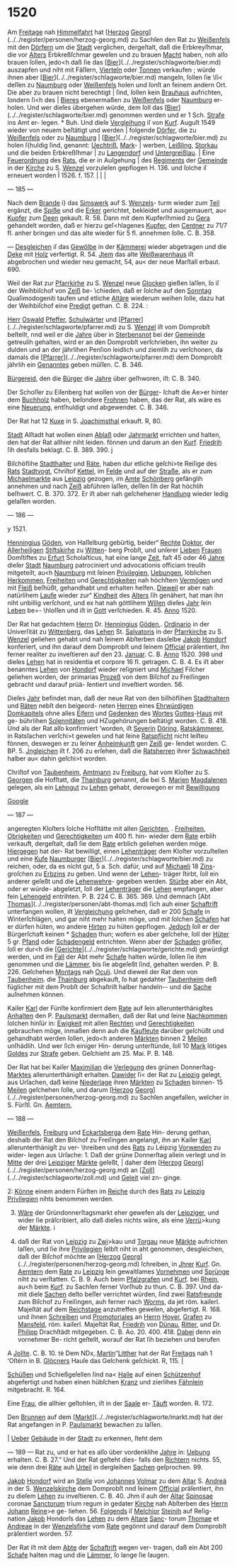 # 1520

Am [Freitage](../../register/worte/freitage.md) nah [Himmelfahrt](../../register/worte/himmelfahrt.md) hat [[Herzog](../../register/worte/herzog.md) [Georg](../../register/worte/georg.md)](../../register/personen/herzog-georg.md) zu
Sachſen den Rat zu [Weißenfels](../../register/orte/weißenfels.md) mit den [Dörfern](../../register/worte/dörfern.md) um die
[Stadt](../../register/worte/stadt.md) verglichen, dergeſtalt, daß die Erbkreyſhmar, die
vor [Alters](../../register/worte/alters.md) Erbkreßſchmar geweſen und zu brauen [Macht](../../register/worte/macht.md)
haben, noh alſo brauen ſollen, jedo<h daß ſie das [[Bier](../../register/worte/bier.md)](../../register/schlagworte/bier.md)
auszapfen und niht mit Fäſſern, [Vierteln](../../register/worte/vierteln.md) oder [Tonnen](../../register/worte/tonnen.md)
verkaufen ; würde ihnen aber [[Bier](../../register/worte/bier.md)](../../register/schlagworte/bier.md) mangeln, ſollen ſie \ſi<
deſſen zu [Naumburg](../../register/orte/naumburg.md) oder [Weißenfels](../../register/orte/weißenfels.md) holen und ſonſt an
feinem andern Ort. Die aber zu brauen nicht berechtigt |
ſind, ſollen kein [Brauhaus](../../register/worte/brauhaus.md) aufrichten, ſondern ſi<h des |
[Bieres](../../register/worte/bieres.md) ebenermaßen zu [Weißenfels](../../register/orte/weißenfels.md) oder [Naumburg](../../register/orte/naumburg.md) er-
holen. Und wer dieſes übergehen würde, dem ſoll das
[[Bier](../../register/worte/bier.md)](../../register/schlagworte/bier.md) genommen werden und er 1 Sch. [Strafe](../../register/worte/strafe.md) ins Amt er-
legen. * Buh. Und dieſe [Vergleihung](../../register/worte/vergleihung.md) iſ von [Kurf](../../register/orte/kurf.md).
Auguſt 1549 wieder von neuem beſtätigt und werden |
folgende [Dörfer](../../register/worte/dörfer.md), die zu [Weißenfels](../../register/orte/weißenfels.md) oder zu [Naumburg](../../register/orte/naumburg.md) |
[[Bier](../../register/worte/bier.md)](../../register/schlagworte/bier.md) zu holen ſ{huldig ſind, genannt: [Uechtriß](../../register/worte/uechtriß.md), [Mark](../../register/worte/mark.md)- |
werben, [Leißling](../../register/worte/leißling.md), [Storkau](../../register/worte/storkau.md) und die beiden Erbkreßſhmar |
zu [Langendorf](../../register/orte/langendorf.md) und [Untergreißlau](../../register/worte/untergreißlau.md). |
Eine [Feuerordnung](../../register/worte/feuerordnung.md) des [Rats](../../register/orte/rats.md), die er in Auſgehung |
des [Regiments](../../register/worte/regiments.md) der [Gemeinde](../../register/worte/gemeinde.md) in der [Kirche](../../register/worte/kirche.md) zu S. [Wenzel](../../register/worte/wenzel.md)
vorzuleſen gepflogen H. 136. und ſolche iſ erneuert worden
Î 1526. f. 157. |
|
|


— 185 —

Nach dem [Brande](../../register/worte/brande.md) i} das [Simswerk](../../register/worte/simswerk.md) auf S. [Wenzels](../../register/worte/wenzels.md)-
turm wieder zum [Teil](../../register/worte/teil.md) ergänzt, die [Spiße](../../register/worte/spiße.md) und die [Erker](../../register/worte/erker.md)
gerichtet, bekleidet und ausgemauert, au< [Kupfer](../../register/worte/kupfer.md) zum
[Deen](../../register/worte/deen.md) gekauſt. R. 58. Dann mit dem Kupferſhmied zu
[Gera](../../register/orte/gera.md) gehandelt worden, daß er hierzu geſ<hlagenes [Kupfer](../../register/worte/kupfer.md),
den [Centner](../../register/worte/centner.md) zu 71/7 fl. anher bringen und das alte wieder
für 5 fl. annehmen ſolle. C. B. 358.

— [Desgleichen](../../register/worte/desgleichen.md) iſ das [Gewölbe](../../register/worte/gewölbe.md) in der [Kämmerei](../../register/worte/kämmerei.md) wieder
abgetragen und die [Deke](../../register/worte/deke.md) mit [Holz](../../register/worte/holz.md) verfertigt. R. 54.
[Jtem](../../register/worte/jtem.md) das alte [Weißwarenhaus](../../register/worte/weißwarenhaus.md) iſt abgebrochen und wieder
neu gemacht, 54, au< der neue Marſtall erbaut. 690.

Weil der Rat zur [Pfarrkirhe](../../register/worte/pfarrkirhe.md) zu S. [Wenzel](../../register/worte/wenzel.md) neue
[Glocken](../../register/worte/glocken.md) gießen laſſen, ſo iſ der Weihbiſchof von [Zeiß](../../register/orte/zeiß.md) be-
\chieden, daß er ſolche auf den [Sonntag](../../register/worte/sonntag.md) Quaſimodogeniti
taufen und etliche [Altäre](../../register/worte/altäre.md) wiederum weihen ſolle, dazu hat
der Weihbiſchof eine [Predigt](../../register/worte/predigt.md) gethan. C. B. 224. :

[Herr](../../register/worte/herr.md) [Oswald](../../register/worte/oswald.md) [Pfeffer](../../register/worte/pfeffer.md), [Schulwärter](../../register/worte/schulwärter.md) und [[Pfarrer](../../register/worte/pfarrer.md)](../../register/schlagworte/pfarrer.md) zu
S. [Wenzel](../../register/worte/wenzel.md) iſt vom Domprobſt beſtellt, nnd weil er die
[Jahre](../../register/worte/jahre.md) über in [Sterbensnot](../../register/orte/sterbensnot.md) bei der [Gemeinde](../../register/worte/gemeinde.md) getreulih
gehalten, wird er an den Domprobſt verſchrieben, ihn
weiter zu dulden und an der jährlihen Penſion leidlich
und ziemlih zu verſchonen, da damals die [[Pfarrer](../../register/worte/pfarrer.md)](../../register/schlagworte/pfarrer.md) dem
Domprobſt jährlih ein [Genanntes](../../register/worte/genanntes.md) geben müſſen. C. B. 346.

[Bürgereid](../../register/worte/bürgereid.md), den die [Bürger](../../register/worte/bürger.md) die [Jahre](../../register/worte/jahre.md) über geſhworen,
iſt: C. B. 340.

Der Schoſſer zu Eiſenberg hat wollen von der [Bürger](../../register/worte/bürger.md)-
ſchaft die Ae>er hinter dem [Buchholz](../../register/worte/buchholz.md) haben, beſondere
[Frohnen](../../register/worte/frohnen.md) haben, das der Rat, als wäre es eine [Neuerung](../../register/worte/neuerung.md),
entſhuldigt und abgewendet. C. B. 346.

Der Rat hat 12 [Kuxe](../../register/worte/kuxe.md) in S. [Joachimsthal](../../register/worte/joachimsthal.md) erkauft.
R, 80.

[Stadt](../../register/worte/stadt.md) Alſtadt hat wollen einen [Ablaß](../../register/worte/ablaß.md) oder [Jahrmarkt](../../register/worte/jahrmarkt.md)
errichten und halten, den hat der Rat allhier niht leiden.
fönnen und darum an den [Kurf](../../register/orte/kurf.md). [Friedrih](../../register/worte/friedrih.md) ſih desfalls
beklagt. C. B. 389. 390. j

Biſchöflihe [Stadthalter](../../register/worte/stadthalter.md) und [Räte](../../register/worte/räte.md), haben dur etliche
geſchi>te Reiſige des [Rats](../../register/orte/rats.md) [Stadtvogt](../../register/worte/stadtvogt.md), Chriſtof [Kettel](../../register/worte/kettel.md), im
[Felde](../../register/worte/felde.md) und auf der [Straße](../../register/worte/straße.md), als er zum [Michaelmarkte](../../register/worte/michaelmarkte.md) aus
[Leipzig](../../register/orte/leipzig.md) gezogen, im [Amte](../../register/worte/amte.md) [Schönberg](../../register/worte/schönberg.md) gefänglih annehmen
und nach [Zeiß](../../register/orte/zeiß.md) abführen laſſen, deſſen ſih der Rat höchlih
beſhwert. C. B. 370. 372. Er iſt aber nah geſchehener
[Handlung](../../register/worte/handlung.md) wieder ledig gelaſſen worden.


— 186 —

y 1521.

[Henningius](../../register/worte/henningius.md) [Göden](../../register/worte/göden.md), von Haſſelburg gebürtig, beider“
[Rechte](../../register/worte/rechte.md) [Doktor](../../register/worte/doktor.md), der [Allerheiligen](../../register/worte/allerheiligen.md) [Stiftskirhe](../../register/worte/stiftskirhe.md) zu [Witten](../../register/worte/witten.md)-
berg Probſt, und unſerer [Lieben](../../register/worte/lieben.md) [Frauen](../../register/worte/frauen.md) Domſtiftes zu
[Erfurt](../../register/orte/erfurt.md) Scholaſticus, hat eine lange [Zeit](../../register/worte/zeit.md), faſt 45 oder 46
[Jahre](../../register/worte/jahre.md) dieſer [Stadt](../../register/worte/stadt.md) [Naumburg](../../register/orte/naumburg.md) patrociniert und advocationis
officiam treulih mitgeteilt, au<h [Naumburg](../../register/orte/naumburg.md) mit ſeinen
[Privilegien](../../register/worte/privilegien.md), [Uebungen](../../register/worte/uebungen.md), löblichen [Herkommen](../../register/worte/herkommen.md), [Freiheiten](../../register/worte/freiheiten.md)
und [Gerechtigkeiten](../../register/worte/gerechtigkeiten.md) nah höchſtem [Vermögen](../../register/worte/vermögen.md) und mit [Fleiß](../../register/worte/fleiß.md)
beſhüßt, gehandhabt und erhalten helfen. [Dieweil](../../register/worte/dieweil.md) er aber
nah natürlihem [Laufe](../../register/worte/laufe.md) wieder zur“ [Kindheit](../../register/worte/kindheit.md) des [Alters](../../register/worte/alters.md)
ſih genähert, hat man ihn niht unbillig verſchont, und ex
hat nah göttlihem [Willen](../../register/worte/willen.md) dieſes [Jahr](../../register/worte/jahr.md) ſein [Leben](../../register/worte/leben.md) be=-
\hloſſen und iſt in [Gott](../../register/orte/gott.md) verſchieden. R. 45. [Anno](../../register/worte/anno.md) 1520.

Der Rat hat gedachtem [Herrn](../../register/worte/herrn.md) Dr. [Henningius](../../register/worte/henningius.md) [Göden](../../register/worte/göden.md),.
[Ordinario](../../register/worte/ordinario.md) in der Univerſität zu [Wittenberg](../../register/orte/wittenberg.md), das [Lehen](../../register/orte/lehen.md)
St. [Salvatoris](../../register/worte/salvatoris.md) in der [Pfarrkirche](../../register/worte/pfarrkirche.md) zu S. [Wenzel](../../register/worte/wenzel.md) geliehen
gehabt und nah ſeinem Abſterben dasſelbe [Jakob](../../register/worte/jakob.md) [Hondorf](../../register/orte/hondorf.md)
konferiert, und ihn darauf dem Domprobſt und ſeinem
[Official](../../register/worte/official.md) präſentiert, ihn ferner realiter zu inveſtieren auf
den 23. [Januar](../../register/worte/januar.md). C. B. [Anno](../../register/worte/anno.md) 1520. 398 und dieſes [Lehen](../../register/orte/lehen.md)
hat in residentia et corpore 16 fl. getragen. C. B. 4.
Es iſt aber benanntes [Lehen](../../register/orte/lehen.md) von [Hondorf](../../register/orte/hondorf.md) wieder reſigniert
und [Michael](../../register/worte/michael.md) Fiſcher geliehen worden, der primarias [Prozeß](../../register/worte/prozeß.md)
von dem Biſchof zu Freiſingen gebracht und darauf prüä-
ſentiert und inveſtiert worden. 56.

Dieſes [Jahr](../../register/worte/jahr.md) befindet man, daß der neue Rat von den
biſhöflihen [Stadthaltern](../../register/worte/stadthaltern.md) und [Räten](../../register/worte/räten.md) nebſt den beigeord-
neten [Herren](../../register/worte/herren.md) eines [Ehrwürdigen](../../register/worte/ehrwürdigen.md) [Domkapitels](../../register/worte/domkapitels.md) ohne alles
[Eifern](../../register/worte/eifern.md) und [Gedenken](../../register/worte/gedenken.md) des [Wortes](../../register/worte/wortes.md) [Gottes](../../register/worte/gottes.md)-[Haus](../../register/worte/haus.md) mit ge-
bührlihen [Solennitäten](../../register/worte/solennitäten.md) und HZugehörungen beſtätigt
worden. C. B. 418. Und als der Rat alſo konfirmiert
‘worden, iſt [Severin](../../register/worte/severin.md) [Döring](../../register/worte/döring.md), [Ratskämmerer](../../register/worte/ratskämmerer.md), in Ratsſachen
verſchi>t geweſen und hat ſeine [Ratspflicht](../../register/worte/ratspflicht.md) nicht leiſteu
fönnen, deswegen er zu ſeiner [Anheimkunft](../../register/worte/anheimkunft.md) gen [Zeiß](../../register/orte/zeiß.md) ge-
ſendet worden. C. BP. 5. [Jngleichen](../../register/worte/jngleichen.md) iſt f. 206 zu erſehen,
daß die [Ratsherren](../../register/worte/ratsherren.md) ihrer [Schwachheit](../../register/worte/schwachheit.md) halber au< dahin
geſchi>t worden.

Chriſtof von [Taubenheim](../../register/orte/taubenheim.md), [Amtmann](../../register/worte/amtmann.md) zu [Freiburg](../../register/orte/freiburg.md), hat
vom Kloſter zu S. [Georgen](../../register/worte/georgen.md) die Hofſtatt, die [Thainburg](../../register/worte/thainburg.md)
genannt, die bei S. [Marien](../../register/worte/marien.md) [Magdalenen](../../register/worte/magdalenen.md) gelegen, als ein
[Lehngut](../../register/worte/lehngut.md) zu [Lehen](../../register/orte/lehen.md) gehabt, derowegen er mit [Bewilligung](../../register/worte/bewilligung.md)

[Google](../../register/worte/google.md)


— 187 —

angeregten Kloſters ſolche Hofſtätte mit allen [Gerichten](../../register/worte/gerichten.md), .
[Freiheiten](../../register/worte/freiheiten.md), [Obrigkeiten](../../register/worte/obrigkeiten.md) und [Gerechtigkeiten](../../register/worte/gerechtigkeiten.md) um 400 fl. hin-
wieder dem [Rate](../../register/worte/rate.md) erblih verkauft, dergeſtalt, daß ſie dem
[Rate](../../register/worte/rate.md) erblich geliehen werden möge. [Hiergegen](../../register/worte/hiergegen.md) hat der-
Rat bewilligt, einen [Lehenträger](../../register/worte/lehenträger.md) dem Kloſter vorzuſtellen
und eine [Kufe](../../register/worte/kufe.md) [Naumburger](../../register/worte/naumburger.md) [[Bier](../../register/worte/bier.md)](../../register/schlagworte/bier.md) zu reichen, oder, da es
nicht gut, 5 a. Sch. dafür, und auf [Michaeli](../../register/worte/michaeli.md) 18 [Zins](../../register/worte/zins.md)-
groſchen zu [Erbzins](../../register/orte/erbzins.md) zu geben. Und wenn der [Lehen](../../register/orte/lehen.md)-
träger ſtirbt, ſoll ein anderer geſeßt und die [Lehenwehre](../../register/worte/lehenwehre.md)-
gegeben werden. [Stürbe](../../register/worte/stürbe.md) aber ein Abt, oder er würde-
abgeſetzt, ſoll der [Lehenträger](../../register/worte/lehenträger.md) die [Lehen](../../register/orte/lehen.md) empfangen, aber
fein [Lehengeld](../../register/worte/lehengeld.md) entrihten. P. B. 224 C. B. 365. 369. Und
demnach [Abt [Thomas](../../register/worte/thomas.md)](../../register/personen/abt-thomas.md) ſich auh einer [Schaftrift](../../register/worte/schaftrift.md) unterfangen
wollen, iſt [Vergleichung](../../register/worte/vergleichung.md) geſchehen, daß er 200 [Schafe](../../register/worte/schafe.md) in
Winterſchlägen, und gar niht mehr halten möge, und mit
ſolchen [Schafen](../../register/worte/schafen.md) hat er dürfen hüten, wo andere [Hirten](../../register/worte/hirten.md)
zu hüten gepflogen. [Jedoch](../../register/worte/jedoch.md) ſoll er der Bürgerſchaft keinen *
[Schaden](../../register/orte/schaden.md) thun; wofern es aber geſchehe, ſoll der [Hüter](../../register/worte/hüter.md)
5 gr. [Pfand](../../register/worte/pfand.md) oder [Schadengeld](../../register/worte/schadengeld.md) entrichten. Wenn aber der
[Schaden](../../register/orte/schaden.md) größer, ſoll er dur<h die [[Gerichte](../../register/worte/gerichte.md)](../../register/schlagworte/gerichte.md) gewürdigt
werden, und im [Fall](../../register/worte/fall.md) der Abt mehr [Schafe](../../register/worte/schafe.md) halten würde,
ſollen ſie ihm genommen und die [Lämmer](../../register/worte/lämmer.md), bis ſie abgeſeßt
ſind, gehalten werden. P. B. 226. Geſchehen [Montags](../../register/worte/montags.md)
nah [Oculi](../../register/worte/oculi.md). Und dieweil der Rat dem von [Taubenheim](../../register/orte/taubenheim.md).
die [Thainburg](../../register/worte/thainburg.md) abgekauft, ſo hat gedahter [Taubenheim](../../register/orte/taubenheim.md)
deß füglicher mit dem Probſt der Schaſtriſt halber handeln--
und die [Sache](../../register/worte/sache.md) auſnehmen können.

Kaiſer [Karl](../../register/worte/karl.md) der Fünſte konfirmiert dem [Rate](../../register/worte/rate.md) auf ſein
allerunterthänigſtes [Anhalten](../../register/worte/anhalten.md) den P. [Paulsmarkt](../../register/worte/paulsmarkt.md) dermaßen,
daß der Rat und ſeine [Nachkommen](../../register/worte/nachkommen.md) ſolchen hinſür in:
[Ewigkeit](../../register/worte/ewigkeit.md) mit allen [Rechten](../../register/worte/rechten.md) und [Gerechtigkeiten](../../register/worte/gerechtigkeiten.md) gebrauchen
möge, inmaßen denn auh die [Kaufleute](../../register/worte/kaufleute.md) darüber geſchüßt
und gehandhabt werden ſollen, jedo<h anderen [Märkten](../../register/worte/märkten.md)
binnen 2 [Meilen](../../register/worte/meilen.md) unſhädlih. Und wer ſich einiger Hin-
derung unterſtünde, ſoll 10 [Mark](../../register/worte/mark.md) lötiges [Goldes](../../register/worte/goldes.md) zur
[Strafe](../../register/worte/strafe.md) geben. Geſchieht am 25. Mai. P. B. 148.

Der Rat hat bei Kaiſer [Maximilian](../../register/worte/maximilian.md) die [Verlegung](../../register/worte/verlegung.md)
des grünen Donnerſtag-[Marktes](../../register/worte/marktes.md) allerunterthänigſt erhalten.
[Dawider](../../register/worte/dawider.md) ſi< der Rat zu [Leipzig](../../register/orte/leipzig.md) gelegt, aus Urſachen,
daß keine [Niederlage](../../register/worte/niederlage.md) ihren [Märkten](../../register/worte/märkten.md) zu [Schaden](../../register/orte/schaden.md) binnen-
15 [Meilen](../../register/worte/meilen.md) geſchehen ſolle, und darum [[Herzog](../../register/worte/herzog.md) [Georg](../../register/worte/georg.md)](../../register/personen/herzog-georg.md) zu
Sachſen angefallen, welcher in S. Fürſtl. Gn. [Aemtern](../../register/worte/aemtern.md),


— 188 —

[Weißenfels](../../register/orte/weißenfels.md), [Freiburg](../../register/orte/freiburg.md) und [Eckartsberga](../../register/worte/eckartsberga.md) dem [Rate](../../register/worte/rate.md) Hin-
derung gethan, deshalb der Rat den Biſchof zu Freiſingen
angelangt, ihn an Kaiſer [Karl](../../register/worte/karl.md) allerunterthänigſt zu ver-
\hreiben und des [Rats](../../register/orte/rats.md) zu Léipzig [Vorwenden](../../register/worte/vorwenden.md) zu wider-
legen aus Urſache: 1. Daß der grüne Donnerſtag allein
verlegt und in [Mitte](../../register/orte/mitte.md) der drei [Leipziger](../../register/worte/leipziger.md) [Märkte](../../register/worte/märkte.md) geſeßt, |
daher dem [[Herzog](../../register/worte/herzog.md) [Georg](../../register/worte/georg.md)](../../register/personen/herzog-georg.md) an [[Zoll](../../register/worte/zoll.md)](../../register/schlagworte/zoll.md) und [Geleit](../../register/worte/geleit.md) viel zn-
ginge.

2: [Könne](../../register/worte/könne.md) einem andern Fürſten im [Reiche](../../register/worte/reiche.md) durch des
[Rats](../../register/orte/rats.md) zu [Leipzig](../../register/orte/leipzig.md) [Privilegien](../../register/worte/privilegien.md) nihts benommen werden.

3. [Wäre](../../register/worte/wäre.md) der Gründonnerſtagsmarkt eher gewefen als
der [Leipziger](../../register/worte/leipziger.md), und wider ſie präſcribiert, alſo daß dieſes
nichts wäre, als eine [Verrü](../../register/worte/verrü.md)>kung der [Märkte](../../register/worte/märkte.md). i

4. daß der Rat von [Leipzig](../../register/orte/leipzig.md) zu [Zwi](../../register/orte/zwi.md)>kau und [Torgau](../../register/worte/torgau.md)
neue [Märkte](../../register/worte/märkte.md) aufrichten laſſen, und ſie ihre [Privilegien](../../register/worte/privilegien.md) ſelbſt
niht in aht genommen, desgleichen, daß der Biſchof
möchte an [[Herzog](../../register/worte/herzog.md) [Georg](../../register/worte/georg.md)](../../register/personen/herzog-georg.md) ſchreiben, in [Jhrer](../../register/orte/jhrer.md) [Kurf](../../register/orte/kurf.md). Gn.
[Aemtern](../../register/worte/aemtern.md) dem [Rate](../../register/worte/rate.md) zu [Leipzig](../../register/orte/leipzig.md) ſein gewaltſames [Vornehmen](../../register/worte/vornehmen.md)
und [Sprünge](../../register/worte/sprünge.md) niht zu verſtatten. C. B. 9. Auch beim
[Pfalzgrafen](../../register/worte/pfalzgrafen.md) und [Kurf](../../register/orte/kurf.md). bei [Rhein](../../register/orte/rhein.md), au<h beim [Kurf](../../register/orte/kurf.md). zu
Sachſen ferner Vorſhub zu thun. C. B. 397. Und da-
mit dieſe [Sachen](../../register/worte/sachen.md) deſto beſſer verrichtet würden, ſind zwei
[Ratsfreunde](../../register/worte/ratsfreunde.md) zum Biſchof zu Freiſingen, auh ferner nach
[Worms](../../register/orte/worms.md), da jet röm. kaiſerl. Majeſtät auf dem [Reichstage](../../register/worte/reichstage.md)
anzutreffen geweſen, abgefertigt. R. 168. und ihnen
[Schreiben](../../register/worte/schreiben.md) und [Promotoriales](../../register/worte/promotoriales.md) an [Herrn](../../register/worte/herrn.md) [Hoyer](../../register/worte/hoyer.md), [Grafen](../../register/worte/grafen.md)
zu [Mansfeld](../../register/orte/mansfeld.md), röm. kaiſerl. Majeſtät Rat, [Friedrih](../../register/worte/friedrih.md) von
[Dünau](../../register/orte/dünau.md), [Ritter](../../register/worte/ritter.md), und Dr. [Philipp](../../register/worte/philipp.md) Drachſtädt mitgegeben.
C. B. Ao. 20. 400. 418. [Dabei](../../register/worte/dabei.md) denn ein vornehmer Be-
richt geſtellt, worauf der Rat ſih beziehen und berufen

A [Jollte](../../register/worte/jollte.md). C. B. 10.
tè Dem NDx,.[Martin](../../register/worte/martin.md)“[Litther](../../register/worte/litther.md) hat der Rat [Freitags](../../register/worte/freitags.md) nah
1 ‘Oſtérn in B. [Glöcners](../../register/worte/glöcners.md) Hauſe das Geſchenk geſchickt.
R, 115. |

[Schüßen](../../register/worte/schüßen.md) und Schießgeſellen ſind na< [Halle](../../register/worte/halle.md) auf einen
[Schützenhof](../../register/worte/schützenhof.md) abgefertigt und haben einen hübſchen [Kranz](../../register/worte/kranz.md)
und zierlihes [Fähnlein](../../register/worte/fähnlein.md) mitgebracht. R. 164.

Eine [Frau](../../register/worte/frau.md), die allhier geſtohlen, iſt in der [Saale](../../register/worte/saale.md) er-
[Täuft](../../register/worte/täuft.md) worden. R. 172.

Den [Brunnen](../../register/worte/brunnen.md) auf dem [[Markt](../../register/worte/markt.md)](../../register/schlagworte/markt.md) hat der Rat angefangen
in P. [Paulsmarkt](../../register/worte/paulsmarkt.md) bewachen zu laſſen.

| [Ueber](../../register/worte/ueber.md) [Gebäude](../../register/worte/gebäude.md) in der [Stadt](../../register/worte/stadt.md) zu erkennen, ſteht dem


— 189 —
Rat zu, und er hat es alſo über vordenklihe [Jahre](../../register/worte/jahre.md) in:
[Uebung](../../register/worte/uebung.md) erhalten. C. B. 27.“ Und der Rat geſteht dies-
falls den [Richtern](../../register/worte/richtern.md) nichts. 55, wie denn drei [Räte](../../register/worte/räte.md) auh
[Urteil](../../register/worte/urteil.md) in dergleihen [Sachen](../../register/worte/sachen.md) geſprochen. 99.

[Jakob](../../register/worte/jakob.md) [Hondorf](../../register/orte/hondorf.md) wird an [Stelle](../../register/worte/stelle.md) von [Johannes](../../register/orte/johannes.md) [Volmar](../../register/worte/volmar.md)
zu dem [Altar](../../register/worte/altar.md) S. [Andreä](../../register/worte/andreä.md) in der S. [Wenzelskirche](../../register/worte/wenzelskirche.md) dem
Domprobſt nnd ſeinem [Official](../../register/worte/official.md) präſentiert, ihn zu dieſem
[Lehen](../../register/orte/lehen.md) zu inveſtieren. C. B. 40. Jhm iſ auh der [Altar](../../register/worte/altar.md)
[Spinosae](../../register/worte/spinosae.md) coronae [Sanctorum](../../register/worte/sanctorum.md) trium regum in gedater
[Kirche](../../register/worte/kirche.md) nah Abſterben des [Herrn](../../register/worte/herrn.md) [Johann](../../register/worte/johann.md) [Reine](../../register/worte/reine.md)>e ge-
liehen. 56. [Folgends](../../register/worte/folgends.md) iſ [Melchior](../../register/worte/melchior.md) [Steinih](../../register/worte/steinih.md) auf Reſig-
nation [Jakob](../../register/worte/jakob.md) Hondorſs das [Lehen](../../register/orte/lehen.md) zu dem [Altare](../../register/worte/altare.md) [Sanc](../../register/worte/sanc.md)-
torum [Thomae](../../register/worte/thomae.md) et [Andreae](../../register/worte/andreae.md) in der [Wenzelsfirhe](../../register/worte/wenzelsfirhe.md) vom
[Rate](../../register/worte/rate.md) gegönnt und darauf dem Domprobſt präſentiert
worden. 57.

Der Rat iſt mit dem [Abte](../../register/worte/abte.md) der [Schaftrift](../../register/worte/schaftrift.md) wegen ver-
tragen, daß ein Abt 200 [Schafe](../../register/worte/schafe.md) halten mag und die
[Lämmer](../../register/worte/lämmer.md), ſo lange ſie ſaugen.
